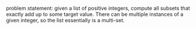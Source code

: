 
problem statement: given a list of positive integers,
compute all subsets that exactly add up to some target value.
There can be multiple instances of a given integer, so
the list essentially is a multi-set.
